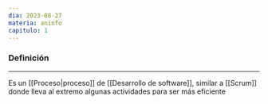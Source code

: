 ```yaml
---
dia: 2023-08-27
materia: aninfo
capitulo: 1
---
```

### Definición
---
Es un [[Proceso|proceso]] de [[Desarrollo de software]], similar a [[Scrum]] donde lleva al extremo algunas actividades para ser más eficiente